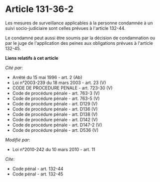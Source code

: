# Article 131-36-2

Les mesures de surveillance applicables à la personne condamnée à un suivi socio-judiciaire sont celles prévues à l'article
132-44. 

Le condamné peut aussi être soumis par la décision de condamnation ou par le juge de l'application des peines aux obligations
prévues à l'article 132-45.

**Liens relatifs à cet article**

_Cité par_:

  - Arrêté du 15 mai 1996 - art. 2 (Ab)
  - Loi n°2003-239 du 18 mars 2003 - art. 23 (V)
  - CODE DE PROCEDURE PENALE - art. 723-30 (V)
  - Code de procédure pénale - art. 763-3 (V)
  - Code de procédure pénale - art. 763-5 (V)
  - Code de procédure pénale - art. D129 (V)
  - Code de procédure pénale - art. D136 (V)
  - Code de procédure pénale - art. D138 (V)
  - Code de procédure pénale - art. D142 (V)
  - Code de procédure pénale - art. D147-2 (V)
  - Code de procédure pénale - art. D536 (V)

_Modifié par_:

  - Loi n°2010-242 du 10 mars 2010 - art. 11

_Cite_:

  - Code pénal - art. 132-44
  - Code pénal - art. 132-45
